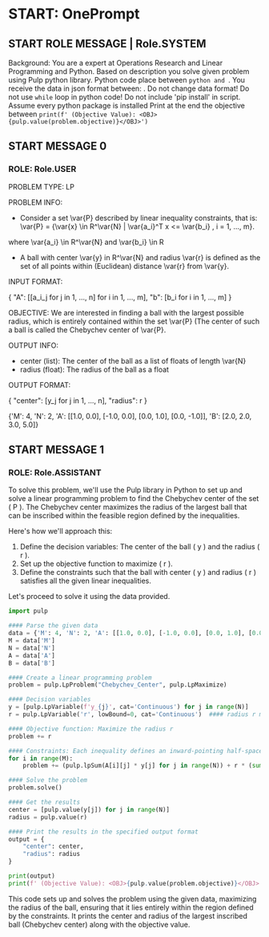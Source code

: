 # START: OnePrompt 
## START ROLE MESSAGE | Role.SYSTEM 
Background: You are a expert at Operations Research and Linear Programming and Python. Based on description you solve given problem using Pulp python library. Python code place between ```python and ```. You receive the data in json format between: <DATA></DATA>. Do not change data format! Do not use `while` loop in python code! Do not include 'pip install' in script. Assume every python package is installed Print at the end the objective between <OBJ></OBJ> `print(f' (Objective Value): <OBJ>{pulp.value(problem.objective)}</OBJ>')`  
## START MESSAGE 0 
### ROLE: Role.USER
<DESCRIPTION>

PROBLEM TYPE: LP

PROBLEM INFO: 
- Consider a set \var{P} described by linear inequality constraints, that is:
 \var{P} = {\var{x} \in R^\var{N} | \var{a_i}^T x <= \var{b_i} , i = 1, ..., m}.

where \var{a_i} \in R^\var{N} and \var{b_i} \in R

- A ball with center \var{y} in R^\var{N} and radius \var{r} is defined as the set of all points within (Euclidean) distance \var{r} from \var{y}.


INPUT FORMAT: 

{
    "A": [[a_i_j for j in 1, ..., n] for i in 1, ..., m],
    "b": [b_i for i in 1, ..., m]
}

OBJECTIVE: We are interested in finding a ball with the largest possible radius, which is entirely contained within the set \var{P} (The center of such a ball is called the Chebychev center of \var{P}.

OUTPUT INFO:

- center (list): The center of the ball as a list of floats of length \var{N}
- radius (float): The radius of the ball as a float

OUTPUT FORMAT:

{
    "center": [y_j for j in 1, ..., n],
    "radius": r
}


</DESCRIPTION>
<DATA>
{'M': 4, 'N': 2, 'A': [[1.0, 0.0], [-1.0, 0.0], [0.0, 1.0], [0.0, -1.0]], 'B': [2.0, 2.0, 3.0, 5.0]}</DATA>


## START MESSAGE 1 
### ROLE: Role.ASSISTANT
To solve this problem, we'll use the Pulp library in Python to set up and solve a linear programming problem to find the Chebychev center of the set \( P \). The Chebychev center maximizes the radius of the largest ball that can be inscribed within the feasible region defined by the inequalities.

Here's how we'll approach this:
1. Define the decision variables: The center of the ball \( y \) and the radius \( r \).
2. Set up the objective function to maximize \( r \).
3. Define the constraints such that the ball with center \( y \) and radius \( r \) satisfies all the given linear inequalities.

Let's proceed to solve it using the data provided.

```python
import pulp

#### Parse the given data
data = {'M': 4, 'N': 2, 'A': [[1.0, 0.0], [-1.0, 0.0], [0.0, 1.0], [0.0, -1.0]], 'B': [2.0, 2.0, 3.0, 5.0]}
M = data['M']
N = data['N']
A = data['A']
B = data['B']

#### Create a linear programming problem
problem = pulp.LpProblem("Chebychev_Center", pulp.LpMaximize)

#### Decision variables
y = [pulp.LpVariable(f'y_{j}', cat='Continuous') for j in range(N)]
r = pulp.LpVariable('r', lowBound=0, cat='Continuous')  #### radius r must be non-negative

#### Objective function: Maximize the radius r
problem += r

#### Constraints: Each inequality defines an inward-pointing half-space
for i in range(M):
    problem += (pulp.lpSum(A[i][j] * y[j] for j in range(N)) + r * (sum(A[i][j]**2 for j in range(N))**0.5) <= B[i])

#### Solve the problem
problem.solve()

#### Get the results
center = [pulp.value(y[j]) for j in range(N)]
radius = pulp.value(r)

#### Print the results in the specified output format
output = {
    "center": center,
    "radius": radius
}

print(output)
print(f' (Objective Value): <OBJ>{pulp.value(problem.objective)}</OBJ>')
```
This code sets up and solves the problem using the given data, maximizing the radius of the ball, ensuring that it lies entirely within the region defined by the constraints. It prints the center and radius of the largest inscribed ball (Chebychev center) along with the objective value.


